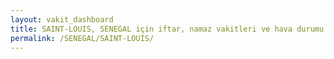 ```yaml
---
layout: vakit_dashboard
title: SAINT-LOUIS, SENEGAL için iftar, namaz vakitleri ve hava durumu - ilçe/eyalet seç
permalink: /SENEGAL/SAINT-LOUIS/
---
```


<script type="text/javascript">
  var GLOBAL_COUNTRY = 'SENEGAL';
  var GLOBAL_CITY = 'SAINT-LOUIS';
  var GLOBAL_STATE = '';
  var lat = 72;
  var lon = 21;
</script>
